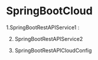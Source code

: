 # SpringBootCloud

1.SpringBootRestAPIService1  :




2. SpringBootRestAPIService2






3. SpringBootRestAPICloudConfig
